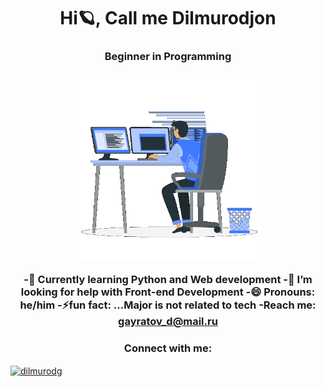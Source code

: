 <h1 align="center">Hi🪐, Call me Dilmurodjon</h1>
<h3 align="center">Beginner in Programming

 <p><img aling="right" alt="gif" src="https://github.com/dilmurodg/dilmurodg/blob/main/coding-boy.gif" width="300" height="300" /></p>
 
  
 -📖 Currently learning **Python** and **Web development**
 -🤔 I’m looking for help with Front-end Development
 -😄 Pronouns: he/him
 -⚡fun fact: ...Major is not related to tech
 -Reach me: **gayratov_d@mail.ru** 

<h3 align="center">Connect with me:</h3>
<p align="left">
<a href="https://linkedin.com/in/dilmurodjon-gayratov" target="blank"><img align="center" src="https://raw.githubusercontent.com/rahuldkjain/github-profile-readme-generator/master/src/images/icons/Social/linked-in-alt.svg" alt="dilmurodg" height="30" width="40" /></a>
